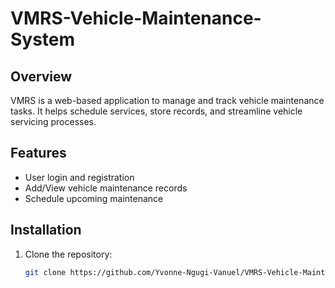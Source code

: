 # VMRS-Vehicle-Maintenance-System

## Overview
VMRS is a web-based application to manage and track vehicle maintenance tasks. It helps schedule services, store records, and streamline vehicle servicing processes.

## Features
- User login and registration
- Add/View vehicle maintenance records
- Schedule upcoming maintenance

## Installation

1. Clone the repository:
   ```bash
   git clone https://github.com/Yvonne-Ngugi-Vanuel/VMRS-Vehicle-Maintenance-System.git
